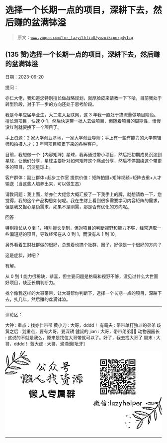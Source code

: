 # 选择一个长期一点的项目，深耕下去，然后赚的盆满钵溢

> 原文：[`www.yuque.com/for_lazy/thfiu8/ywzoikipnrg4y1cg`](https://www.yuque.com/for_lazy/thfiu8/ywzoikipnrg4y1cg)

## (135 赞)选择一个长期一点的项目，深耕下去，然后赚的盆满钵溢

日期：2023-09-20

提问：

亦仁大佬，我知道您特别擅长做战略规划，就厚脸皮来请教一下下哈，目前我处于转型阶段，对于下一步的方向还处于思考阶段。

我是今年应届毕业生，大二进入互联网，这 3 年我一直处于搞流量做项目阶段。擅长测项目，快速 0-1，然后快速带一批人去做项目，但随着项目的周期性，慢慢没红利就要换下一个项目了。

手上资源：2 家大学创业基地，一家大学创业导师；手上有一些有能力的大学剪辑师和拍摄人才；3 年带项目积累下来的各种客户。

目前，我想做一个【内容矩阵】星球，我再通过带小项目，然后把初期成员沉淀到星球，让他们分享，星球主要针对如何矩阵这个痛点分享，然后不停围绕这个带更多的项目，沉淀星球上。

客户群体：副业群体+起步工作室
提供价值：矩阵拍摄+矩阵视频+矩阵去重+人才输送（当这些人培养出来，可以做生态）

请教问题：我上面，给亦仁大佬您大概汇报了一下我手上的牌，就想请教一下，您觉得，我的这个产品构思如何呢。我在生财上看到很多需要学习内容矩阵的需求，但是我又担心是伪需求，如果不是刚需，那是否有优化的方向呢。

回答

特别擅长从 0 到 1，特别擅长复制，但对项目的判断视野和能力不够，经常选取一些偏短期的项目，导致经常在从 0 到 1，而没有从 1 到 10。

另外看着生财社群做的很好，总想着也搞个社群、圈子，好像是一个很好的方向？

这是症状，对吧？

有解。

从 0 到 1 能力很稀缺，恭喜，但主要问题是格局和视野不够，没见过什么大世面好项目，缺乏长期判断力。

找个像我这样的大哥带带，让大哥帮你判断下，选择一个长期一点的项目，深耕下去，扎几年，然后赚的盆满钵溢。

* * *

评论区：

大钟 : 重点：找亦仁带带
黄小刀 : 大哥，dddd！
有霸夫 : 带带单打独斗的弟弟
歧黄之后 : 划重点，要有大哥，要深耕
健叔的 jian : 大哥，带带弟弟🧍‍♂️
动物园园长 : 这说的不就是我么，原来是找位大哥带就可以了。好了，我去找大哥了
周末 : 大哥，dddd！
蓝大虎 : 大哥，滴滴滴[呲牙]

![](img/1c37d505930596d12a88ab23e11aa07a.png)

* * *